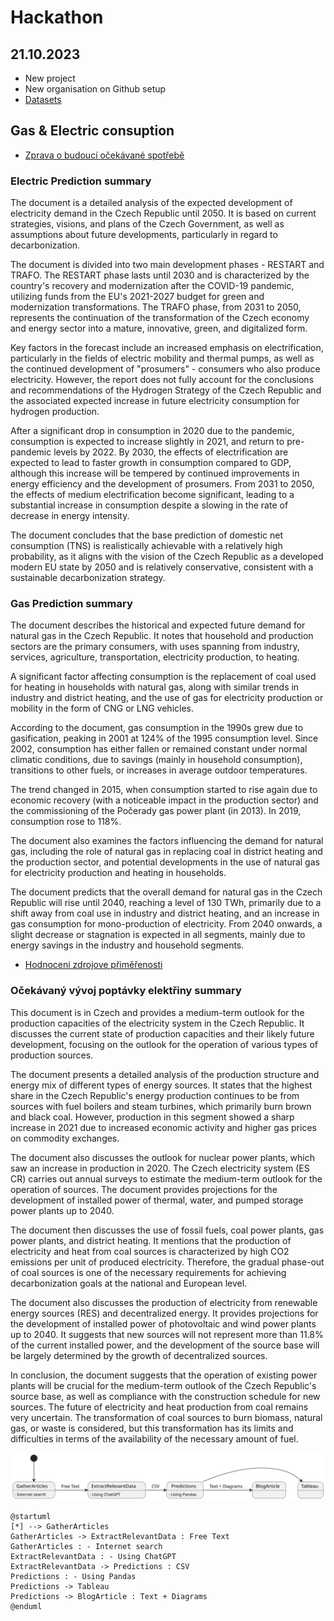 # Hackathon 

## 21.10.2023

- New project
- New organisation on Github setup
- [Datasets](https://drive.google.com/drive/folders/1N-opCC1nnZl0L3ATsz_ovrSphF6GHBYF)



## Gas & Electric consuption

- [Zprava o budoucí očekávané spotřebě](./Zpráva%20o%20budouci%20ocekavane%20spotrebe%20elektriny%20a%20plynu.docx)

### Electric Prediction summary 

 The document is a detailed analysis of the expected development of electricity demand in the Czech Republic until 2050. It is based on current strategies, visions, and plans of the Czech Government, as well as assumptions about future developments, particularly in regard to decarbonization.

The document is divided into two main development phases - RESTART and TRAFO. The RESTART phase lasts until 2030 and is characterized by the country's recovery and modernization after the COVID-19 pandemic, utilizing funds from the EU's 2021-2027 budget for green and modernization transformations. The TRAFO phase, from 2031 to 2050, represents the continuation of the transformation of the Czech economy and energy sector into a mature, innovative, green, and digitalized form.

Key factors in the forecast include an increased emphasis on electrification, particularly in the fields of electric mobility and thermal pumps, as well as the continued development of "prosumers" - consumers who also produce electricity. However, the report does not fully account for the conclusions and recommendations of the Hydrogen Strategy of the Czech Republic and the associated expected increase in future electricity consumption for hydrogen production.

After a significant drop in consumption in 2020 due to the pandemic, consumption is expected to increase slightly in 2021, and return to pre-pandemic levels by 2022. By 2030, the effects of electrification are expected to lead to faster growth in consumption compared to GDP, although this increase will be tempered by continued improvements in energy efficiency and the development of prosumers. From 2031 to 2050, the effects of medium electrification become significant, leading to a substantial increase in consumption despite a slowing in the rate of decrease in energy intensity.

The document concludes that the base prediction of domestic net consumption (TNS) is realistically achievable with a relatively high probability, as it aligns with the vision of the Czech Republic as a developed modern EU state by 2050 and is relatively conservative, consistent with a sustainable decarbonization strategy.

### Gas Prediction summary

The document describes the historical and expected future demand for natural gas in the Czech Republic. It notes that household and production sectors are the primary consumers, with uses spanning from industry, services, agriculture, transportation, electricity production, to heating. 

A significant factor affecting consumption is the replacement of coal used for heating in households with natural gas, along with similar trends in industry and district heating, and the use of gas for electricity production or mobility in the form of CNG or LNG vehicles.

According to the document, gas consumption in the 1990s grew due to gasification, peaking in 2001 at 124% of the 1995 consumption level. Since 2002, consumption has either fallen or remained constant under normal climatic conditions, due to savings (mainly in household consumption), transitions to other fuels, or increases in average outdoor temperatures.

The trend changed in 2015, when consumption started to rise again due to economic recovery (with a noticeable impact in the production sector) and the commissioning of the Počerady gas power plant (in 2013). In 2019, consumption rose to 118%.

The document also examines the factors influencing the demand for natural gas, including the role of natural gas in replacing coal in district heating and the production sector, and potential developments in the use of natural gas for electricity production and heating in households.

The document predicts that the overall demand for natural gas in the Czech Republic will rise until 2040, reaching a level of 130 TWh, primarily due to a shift away from coal use in industry and district heating, and an increase in gas consumption for mono-production of electricity. From 2040 onwards, a slight decrease or stagnation is expected in all segments, mainly due to energy savings in the industry and household segments.

- [Hodnoceni zdrojove přiměřenosti](./Hodnoceni%20zdrojove%20primerenosti.docx)

###	Očekávaný vývoj poptávky elektřiny summary

This document is in Czech and provides a medium-term outlook for the production capacities of the electricity system in the Czech Republic. It discusses the current state of production capacities and their likely future development, focusing on the outlook for the operation of various types of production sources.

The document presents a detailed analysis of the production structure and energy mix of different types of energy sources. It states that the highest share in the Czech Republic's energy production continues to be from sources with fuel boilers and steam turbines, which primarily burn brown and black coal. However, production in this segment showed a sharp increase in 2021 due to increased economic activity and higher gas prices on commodity exchanges. 

The document also discusses the outlook for nuclear power plants, which saw an increase in production in 2020. The Czech electricity system (ES CR) carries out annual surveys to estimate the medium-term outlook for the operation of sources. The document provides projections for the development of installed power of thermal, water, and pumped storage power plants up to 2040.

The document then discusses the use of fossil fuels, coal power plants, gas power plants, and district heating. It mentions that the production of electricity and heat from coal sources is characterized by high CO2 emissions per unit of produced electricity. Therefore, the gradual phase-out of coal sources is one of the necessary requirements for achieving decarbonization goals at the national and European level.

The document also discusses the production of electricity from renewable energy sources (RES) and decentralized energy. It provides projections for the development of installed power of photovoltaic and wind power plants up to 2040. It suggests that new sources will not represent more than 11.8% of the current installed power, and the development of the source base will be largely determined by the growth of decentralized sources.

In conclusion, the document suggests that the operation of existing power plants will be crucial for the medium-term outlook of the Czech Republic's source base, as well as compliance with the construction schedule for new sources. The future of electricity and heat production from coal remains very uncertain. The transformation of coal sources to burn biomass, natural gas, or waste is considered, but this transformation has its limits and difficulties in terms of the availability of the necessary amount of fuel.


![Alt text](./ThePlan.svg)

```
@startuml
[*] --> GatherArticles
GatherArticles -> ExtractRelevantData : Free Text
GatherArticles : - Internet search 
ExtractRelevantData : - Using ChatGPT
ExtractRelevantData -> Predictions : CSV
Predictions : - Using Pandas
Predictions -> Tableau
Predictions -> BlogArticle : Text + Diagrams
@enduml
```